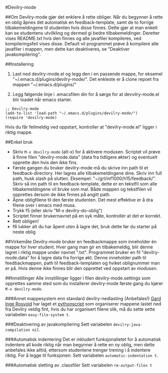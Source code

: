 #Devilry-mode

##Om
Devilry-mode gjør det enklere å rette obliger. Når du begynner å rette en oblig åpnes det automatisk en feedback-template, samt de to forrige tilbakemeldingene til studenten hvis disse finnes. Dette gjør at man enkelt kan se studentens utvilkling og dermed gi bedre tilbakemeldinger. Deretter vises README.txt hvis den finnes og alle javafiler kompileres, ved kompileringsfeil vises disse.
Default vil programmet prøve å kompilere alle javafiler i mappen, men dette kan deaktiveres, se "Deaktiver javakompilering".


##Installering
1) Last ned devilry-mode.el og legg den i en passende mappe, for eksemel "~/.emacs.d/plugins/devilry-mode/". Det enkleste er å clone repoet fra mappen "~/.emacs.d/plugins/"

2) Legg følgende linje i .emacsfilen din for å sørge for at devvilry-mode.el blir loadet når emacs starter.

``` elisp
;; Devilry-mode
(add-to-list 'load-path "~/.emacs.d/plugins/devilry-mode/")
(require 'devilry-mode)
```
Hvis du får feilmeldig ved oppstart, kontroller at "devilry-mode.el" ligger i riktig mappe.


##Enkel bruk
- Skriv `M-x devilry-mode` (alt-x) for å aktivere modusen. Scriptet vil prøve å finne filen "devilry-mode.data" (data fra tidligere økter) og eventuelt opprette den hvis den ikke fins.
- Første gangen du bruker devilry-mode må du skrive inn path til et feedback-directory. Her lagres alle tilbakemeldingene dine. Skriv inn full path, husk slash på slutten. Eksempel: "~/grl/inf1000/h15/feedback/". Skriv så inn path til en feedback-template, dette er en tekstfil som alle tilbakemeldingene vil bruke som mal. Både mappen og tekstfilen vil opprettes dersom de ikke finnes på angitt path.
- Åpne obligfilene til den første studenten. Det mest effektive er å dra filene over i emacs med musa.
- Trykk f5 (eller skriv "M-x devilry-do-oblig")
- Scriptet finner brukernavnet på en syk måte, kontrollér at det er korrekt.
- Rett obligen!
- f6 lukker alt du har åpent uten å lagre det, bruk dette før du starter på neste oblig

##Virkemåte
Devilry-mode bruker en feedbackmappe som inneholder én mappe for hver student. Hver gang man gir en tilbakemeldig, blir denne lagret i riktig mappe under navnet "<oblignummer>.txt".
Programmet bruker en fil "devilry-mode.data" for å lagre data fra forrige økt. Denne inneholder path til feedbackmappen, path til feedback-templaten og hviket oblignummer man er på. Hvis denne ikke finnes blir den opprettet ved oppstart av modusen.

##Innstillinger
Alle innstillinger ligger i filen devilry-mode.settings som opprettes samme sted som du installerer devilry-mode første gang du kjører `M-x devilry-mode`.

###Annet mappesystem enn standard devilry-nedlasting (Anbefales!)
[Gard Inge Rosvold](https://github.com/gardir) har laget et [pythonscript](https://github.com/gardir/Devilry_sort) som organiserer mappene lastet ned fra Devilry veldig fint, hvis du har organisert filene slik, må du sette sette variabelen `easy-file-system t`.

###Deaktivering av javakompilering
Sett variabelen `devilry-java-compilation nil`.

###Automatisk indentering
Det er inkludert funksjonalietet for å automatisk indentere all kode riktig når man begynner å rette en ny oblig, men dette anbefales ikke alltid, ettersom studentene trenger trening i å indentere riktig. For å legge til funksjonen: Sett variabelen `automatic-indentation t`.

###Automatisk sletting av .classfiler
Sett variabelen `rm-output-files t`
